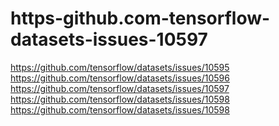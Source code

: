 # https-github.com-tensorflow-datasets-issues-10597
https://github.com/tensorflow/datasets/issues/10595 https://github.com/tensorflow/datasets/issues/10596 https://github.com/tensorflow/datasets/issues/10597 https://github.com/tensorflow/datasets/issues/10598 https://github.com/tensorflow/datasets/issues/10598
